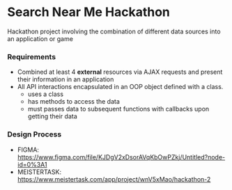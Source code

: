 # Search Near Me Hackathon

Hackathon project involving the combination of different data sources into an application or game

### Requirements
- Combined at least 4 **external** resources via AJAX requests and present their information in an application
- All API interactions encapsulated in an OOP object defined with a class.
  - uses a class
  - has methods to access the data
  - must passes data to subsequent functions with callbacks upon getting their data



### Design Process
- FIGMA: https://www.figma.com/file/KJDgV2xDsorAVqKbOwPZkj/Untitled?node-id=0%3A1
- MEISTERTASK: https://www.meistertask.com/app/project/wnV5xMao/hackathon-2
